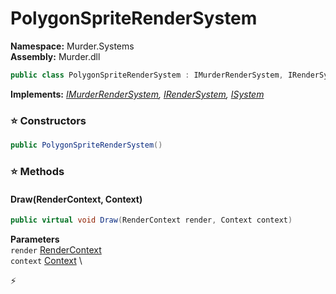 # PolygonSpriteRenderSystem

**Namespace:** Murder.Systems \
**Assembly:** Murder.dll

```csharp
public class PolygonSpriteRenderSystem : IMurderRenderSystem, IRenderSystem, ISystem
```

**Implements:** _[IMurderRenderSystem](../../Murder/Core/Graphics/IMurderRenderSystem.html), [IRenderSystem](../../Bang/Systems/IRenderSystem.html), [ISystem](../../Bang/Systems/ISystem.html)_

### ⭐ Constructors
```csharp
public PolygonSpriteRenderSystem()
```

### ⭐ Methods
#### Draw(RenderContext, Context)
```csharp
public virtual void Draw(RenderContext render, Context context)
```

**Parameters** \
`render` [RenderContext](../../Murder/Core/Graphics/RenderContext.html) \
`context` [Context](../../Bang/Contexts/Context.html) \



⚡